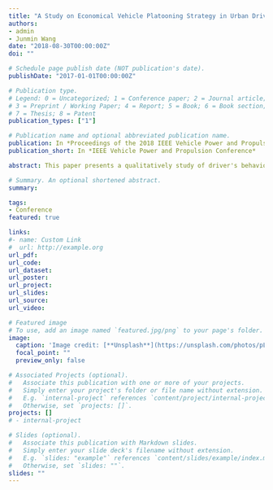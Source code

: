 ```yaml
---
title: "A Study on Economical Vehicle Platooning Strategy in Urban Driving Scenarios"
authors:
- admin
- Junmin Wang
date: "2018-08-30T00:00:00Z"
doi: ""

# Schedule page publish date (NOT publication's date).
publishDate: "2017-01-01T00:00:00Z"

# Publication type.
# Legend: 0 = Uncategorized; 1 = Conference paper; 2 = Journal article;
# 3 = Preprint / Working Paper; 4 = Report; 5 = Book; 6 = Book section;
# 7 = Thesis; 8 = Patent
publication_types: ["1"]

# Publication name and optional abbreviated publication name.
publication: In *Proceedings of the 2018 IEEE Vehicle Power and Propulsion Conference*
publication_short: In *IEEE Vehicle Power and Propulsion Conference*

abstract: This paper presents a qualitatively study of driver's behavior impacts on the fuel consumption and travel time of vehicle platooning system under urban driving scenarios. Vehicle platooning is proven advantageous in improving traffic flow, safety, energy efficiency and emission performance. To design effective platooning strategy, a better understanding of how each driver's behavior influences the overall platoon fuel and time cost will be helpful. An integrated microscopic traffic model with fuel consumption estimation is developed to simulate urban traffic. Each driver's behavior is categorically depicted by personalized parameters in the model. Through extensive Monte Carlo simulations, a strong correlation result is found between maximum acceleration of leading car and travel time, fuel consumption, monetized cost of the platoon, respectively. The relationship is further described by a first-order rational model with reasonably well goodness of fit.

# Summary. An optional shortened abstract.
summary:

tags:
- Conference
featured: true

links:
#- name: Custom Link
#  url: http://example.org
url_pdf:
url_code:
url_dataset:
url_poster:
url_project:
url_slides:
url_source:
url_video:

# Featured image
# To use, add an image named `featured.jpg/png` to your page's folder.
image:
  caption: 'Image credit: [**Unsplash**](https://unsplash.com/photos/pLCdAaMFLTE)'
  focal_point: ""
  preview_only: false

# Associated Projects (optional).
#   Associate this publication with one or more of your projects.
#   Simply enter your project's folder or file name without extension.
#   E.g. `internal-project` references `content/project/internal-project/index.md`.
#   Otherwise, set `projects: []`.
projects: []
# - internal-project

# Slides (optional).
#   Associate this publication with Markdown slides.
#   Simply enter your slide deck's filename without extension.
#   E.g. `slides: "example"` references `content/slides/example/index.md`.
#   Otherwise, set `slides: ""`.
slides: ""
---
```

